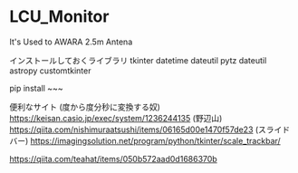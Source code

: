 # LCU_Monitor
It's Used to AWARA 2.5m Antena

インストールしておくライブラリ
tkinter
datetime
dateutil
pytz
dateutil
astropy
customtkinter

pip install ~~~

便利なサイト 
(度から度分秒に変換する奴)
https://keisan.casio.jp/exec/system/1236244135
(野辺山)
https://qiita.com/nishimuraatsushi/items/06165d00e1470f57de23
(スライドバー)
https://imagingsolution.net/program/python/tkinter/scale_trackbar/

https://qiita.com/teahat/items/050b572aad0d1686370b

